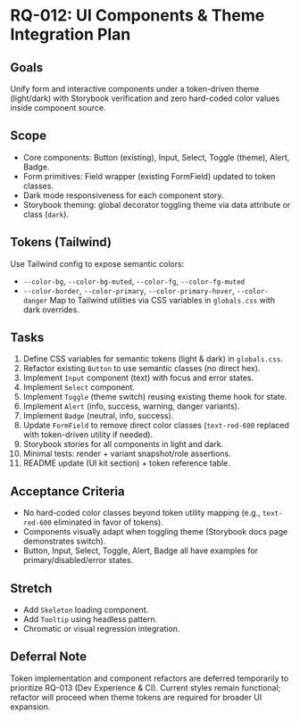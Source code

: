 # RQ-012: UI Components & Theme Integration Plan

## Goals
Unify form and interactive components under a token-driven theme (light/dark) with Storybook verification and zero hard-coded color values inside component source.

## Scope
- Core components: Button (existing), Input, Select, Toggle (theme), Alert, Badge.
- Form primitives: Field wrapper (existing FormField) updated to token classes.
- Dark mode responsiveness for each component story.
- Storybook theming: global decorator toggling theme via data attribute or class (`dark`).

## Tokens (Tailwind)
Use Tailwind config to expose semantic colors:
- `--color-bg`, `--color-bg-muted`, `--color-fg`, `--color-fg-muted`
- `--color-border`, `--color-primary`, `--color-primary-hover`, `--color-danger`
Map to Tailwind utilities via CSS variables in `globals.css` with dark overrides.

## Tasks
1. Define CSS variables for semantic tokens (light & dark) in `globals.css`.
2. Refactor existing `Button` to use semantic classes (no direct hex).
3. Implement `Input` component (text) with focus and error states.
4. Implement `Select` component.
5. Implement `Toggle` (theme switch) reusing existing theme hook for state.
6. Implement `Alert` (info, success, warning, danger variants).
7. Implement `Badge` (neutral, info, success). 
8. Update `FormField` to remove direct color classes (`text-red-600` replaced with token-driven utility if needed).
9. Storybook stories for all components in light and dark.
10. Minimal tests: render + variant snapshot/role assertions.
11. README update (UI kit section) + token reference table.

## Acceptance Criteria
- No hard-coded color classes beyond token utility mapping (e.g., `text-red-600` eliminated in favor of tokens).
- Components visually adapt when toggling theme (Storybook docs page demonstrates switch).
- Button, Input, Select, Toggle, Alert, Badge all have examples for primary/disabled/error states.

## Stretch
- Add `Skeleton` loading component.
- Add `Tooltip` using headless pattern.
- Chromatic or visual regression integration.

## Deferral Note
Token implementation and component refactors are deferred temporarily to prioritize RQ-013 (Dev Experience & CI). Current styles remain functional; refactor will proceed when theme tokens are required for broader UI expansion.
